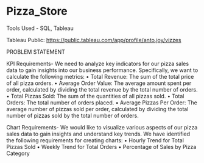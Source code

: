 # Pizza_Store
Tools Used - SQL, Tableau

Tableau Public: https://public.tableau.com/app/profile/anto.joy/vizzes

PROBLEM STATEMENT

KPI Requirements-
We need to analyze key indicators for our pizza sales data to gain insights into our business performance. Specifically, we want to calculate the following metrics:
•	Total Revenue: The sum of the total price of all pizza orders.
•	Average Order Value: The average amount spent per order, calculated by dividing the total revenue by the total number of orders.
•	Total Pizzas Sold: The sum of the quantities of all pizzas sold.
•	Total Orders: The total number of orders placed.
•	Average Pizzas Per Order: The average number of pizzas sold per order, calculated by dividing the total number of pizzas sold by the total number of orders.

Chart Requirements-
We would like to visualize various aspects of our pizza sales data to gain insights and understand key trends. We have identified the following requirements for creating charts:
•	Hourly Trend for Total Pizzas Sold
•	Weekly Trend for Total Orders
•	Percentage of Sales by Pizza Category

